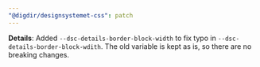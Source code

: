 ```yaml
---
"@digdir/designsystemet-css": patch
---
```


**Details**: Added `--dsc-details-border-block-width` to fix typo in `--dsc-details-border-block-wdith`.
The old variable is kept as is, so there are no breaking changes.
